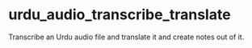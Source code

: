 # urdu_audio_transcribe_translate
Transcribe an Urdu audio file and translate it and create notes out of it. 
